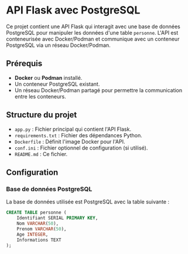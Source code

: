 # API Flask avec PostgreSQL

Ce projet contient une API Flask qui interagit avec une base de données PostgreSQL pour manipuler les données d'une table `personne`. L'API est conteneurisée avec Docker/Podman et communique avec un conteneur PostgreSQL via un réseau Docker/Podman.

## Prérequis

- **Docker** ou **Podman** installé.
- Un conteneur PostgreSQL existant.
- Un réseau Docker/Podman partagé pour permettre la communication entre les conteneurs.

## Structure du projet

- `app.py` : Fichier principal qui contient l'API Flask.
- `requirements.txt` : Fichier des dépendances Python.
- `Dockerfile` : Définit l'image Docker pour l'API.
- `conf.ini` : Fichier optionnel de configuration (si utilisé).
- `README.md` : Ce fichier.

## Configuration

### Base de données PostgreSQL

La base de données utilisée est PostgreSQL avec la table suivante :

```sql
CREATE TABLE personne (
    Identifiant SERIAL PRIMARY KEY,
    Nom VARCHAR(50),
    Prenom VARCHAR(50),
    Age INTEGER,
    Informations TEXT
);
